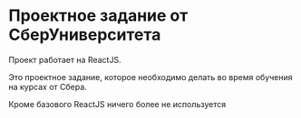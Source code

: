 # Проектное задание от СберУниверситета

Проект работает на ReactJS.

Это проектное задание, которое необходимо делать во время обучения на курсах от Сбера. 

Кроме базового ReactJS ничего более не используется
